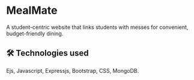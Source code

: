 
# MealMate

A student-centric website that links students with messes for convenient, budget-friendly dining.



## 🛠 Technologies used
Ejs, Javascript, Expressjs, Bootstrap, CSS, MongoDB.

